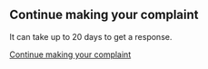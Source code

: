 ## Continue making your complaint

It can take up to 20 days to get a response.

[Continue making your complaint](/application-ref-numbers)
